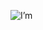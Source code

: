 
![I’m](https://github.com/LysImbecile/LysImbecile/assets/136639736/e403009f-5153-40da-886a-68c56c371b64)





